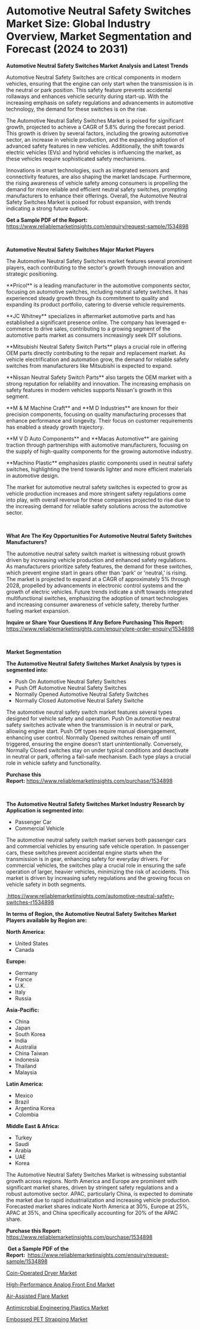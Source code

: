 <p><h1>Automotive Neutral Safety Switches Market Size: Global Industry Overview, Market Segmentation and Forecast (2024 to 2031)</h1></p><p><strong>Automotive Neutral Safety Switches Market Analysis and Latest Trends</strong></p>
<p><p>Automotive Neutral Safety Switches are critical components in modern vehicles, ensuring that the engine can only start when the transmission is in the neutral or park position. This safety feature prevents accidental rollaways and enhances vehicle security during start-up. With the increasing emphasis on safety regulations and advancements in automotive technology, the demand for these switches is on the rise.</p><p>The Automotive Neutral Safety Switches Market is poised for significant growth, projected to achieve a CAGR of 5.8% during the forecast period. This growth is driven by several factors, including the growing automotive sector, an increase in vehicle production, and the expanding adoption of advanced safety features in new vehicles. Additionally, the shift towards electric vehicles (EVs) and hybrid vehicles is influencing the market, as these vehicles require sophisticated safety mechanisms. </p><p>Innovations in smart technologies, such as integrated sensors and connectivity features, are also shaping the market landscape. Furthermore, the rising awareness of vehicle safety among consumers is propelling the demand for more reliable and efficient neutral safety switches, prompting manufacturers to enhance their offerings. Overall, the Automotive Neutral Safety Switches Market is poised for robust expansion, with trends indicating a strong future outlook.</p></p>
<p><strong>Get a Sample PDF of the Report:&nbsp;</strong> <a href="https://www.reliablemarketinsights.com/enquiry/request-sample/1534898?utm_campaign=1565&utm_medium=2&utm_source=Github&utm_content=ia&utm_term=02112024&utm_id=automotive-neutral-safety-switches">https://www.reliablemarketinsights.com/enquiry/request-sample/1534898</a></p>
<p>&nbsp;</p>
<p><strong>Automotive Neutral Safety Switches Major Market Players</strong></p>
<p><p>The Automotive Neutral Safety Switches market features several prominent players, each contributing to the sector's growth through innovation and strategic positioning.</p><p>**Pricol** is a leading manufacturer in the automotive components sector, focusing on automotive switches, including neutral safety switches. It has experienced steady growth through its commitment to quality and expanding its product portfolio, catering to diverse vehicle requirements.</p><p>**JC Whitney** specializes in aftermarket automotive parts and has established a significant presence online. The company has leveraged e-commerce to drive sales, contributing to a growing segment of the automotive parts market as consumers increasingly seek DIY solutions.</p><p>**Mitsubishi Neutral Safety Switch Parts** plays a crucial role in offering OEM parts directly contributing to the repair and replacement market. As vehicle electrification and automation grow, the demand for reliable safety switches from manufacturers like Mitsubishi is expected to expand.</p><p>**Nissan Neutral Safety Switch Parts** also targets the OEM market with a strong reputation for reliability and innovation. The increasing emphasis on safety features in modern vehicles supports Nissan's growth in this segment.</p><p>**M & M Machine Craft** and **M D Industries** are known for their precision components, focusing on quality manufacturing processes that enhance performance and longevity. Their focus on customer requirements has enabled a steady growth trajectory.</p><p>**M V D Auto Components** and **Macas Automotive** are gaining traction through partnerships with automotive manufacturers, focusing on the supply of high-quality components for the growing automotive industry.</p><p>**Machino Plastic** emphasizes plastic components used in neutral safety switches, highlighting the trend towards lighter and more efficient materials in automotive design.</p><p>The market for automotive neutral safety switches is expected to grow as vehicle production increases and more stringent safety regulations come into play, with overall revenue for these companies projected to rise due to the increasing demand for reliable safety solutions across the automotive sector.</p></p>
<p>&nbsp;</p>
<p><strong>What Are The Key Opportunities For Automotive Neutral Safety Switches Manufacturers?</strong></p>
<p><p>The automotive neutral safety switch market is witnessing robust growth driven by increasing vehicle production and enhanced safety regulations. As manufacturers prioritize safety features, the demand for these switches, which prevent engine start in gears other than 'park' or 'neutral,' is rising. The market is projected to expand at a CAGR of approximately 5% through 2028, propelled by advancements in electronic control systems and the growth of electric vehicles. Future trends indicate a shift towards integrated multifunctional switches, emphasizing the adoption of smart technologies and increasing consumer awareness of vehicle safety, thereby further fueling market expansion.</p></p>
<p><strong>Inquire or Share Your Questions If Any Before Purchasing This Report:</strong> <a href="https://www.reliablemarketinsights.com/enquiry/pre-order-enquiry/1534898?utm_campaign=1565&utm_medium=2&utm_source=Github&utm_content=ia&utm_term=02112024&utm_id=automotive-neutral-safety-switches">https://www.reliablemarketinsights.com/enquiry/pre-order-enquiry/1534898</a></p>
<p>&nbsp;</p>
<p><strong>Market Segmentation</strong></p>
<p><strong>The Automotive Neutral Safety Switches Market Analysis by types is segmented into:</strong></p>
<p><ul><li>Push On Automotive Neutral Safety Switches</li><li>Push Off Automotive Neutral Safety Switches</li><li>Normally Opened Automotive Neutral Safety Switches</li><li>Normally Closed Automotive Neutral Safety Switche</li></ul></p>
<p><p>The automotive neutral safety switch market features several types designed for vehicle safety and operation. Push On automotive neutral safety switches activate when the transmission is in neutral or park, allowing engine start. Push Off types require manual disengagement, enhancing user control. Normally Opened switches remain off until triggered, ensuring the engine doesn’t start unintentionally. Conversely, Normally Closed switches stay on under typical conditions and deactivate in neutral or park, offering a fail-safe mechanism. Each type plays a crucial role in vehicle safety and functionality.</p></p>
<p><strong>Purchase this Report:&nbsp;</strong><a href="https://www.reliablemarketinsights.com/purchase/1534898?utm_campaign=1565&utm_medium=2&utm_source=Github&utm_content=ia&utm_term=02112024&utm_id=automotive-neutral-safety-switches">https://www.reliablemarketinsights.com/purchase/1534898</a></p>
<p>&nbsp;</p>
<p><strong>The Automotive Neutral Safety Switches Market Industry Research by Application is segmented into:</strong></p>
<p><ul><li>Passenger Car</li><li>Commercial Vehicle</li></ul></p>
<p><p>The automotive neutral safety switch market serves both passenger cars and commercial vehicles by ensuring safe vehicle operation. In passenger cars, these switches prevent accidental engine starts when the transmission is in gear, enhancing safety for everyday drivers. For commercial vehicles, the switches play a crucial role in ensuring the safe operation of larger, heavier vehicles, minimizing the risk of accidents. This market is driven by increasing safety regulations and the growing focus on vehicle safety in both segments.</p></p>
<p><a href="https://www.reliablemarketinsights.com/automotive-neutral-safety-switches-r1534898?utm_campaign=1565&utm_medium=2&utm_source=Github&utm_content=ia&utm_term=02112024&utm_id=automotive-neutral-safety-switches">&nbsp;https://www.reliablemarketinsights.com/automotive-neutral-safety-switches-r1534898</a></p>
<p><strong>In terms of Region, the Automotive Neutral Safety Switches Market Players available by Region are:</strong></p>
<p>
    <p> <strong> North America: </strong>
        <ul>
            <li>United States</li>
            <li>Canada</li>
        </ul>
        </p> 
    <p> <strong> Europe: </strong>
        <ul>
            <li>Germany</li>
            <li>France</li>
            <li>U.K.</li>
            <li>Italy</li>
            <li>Russia</li>
        </ul>
        </p> 
    <p> <strong> Asia-Pacific: </strong>
        <ul>
            <li>China</li>
            <li>Japan</li>
            <li>South Korea</li>
            <li>India</li>
            <li>Australia</li>
            <li>China Taiwan</li>
            <li>Indonesia</li>
            <li>Thailand</li>
            <li>Malaysia</li>
        </ul>
        </p> 
    <p> <strong> Latin America: </strong>
        <ul>
            <li>Mexico</li>
            <li>Brazil</li>
            <li>Argentina Korea</li>
            <li>Colombia</li>
        </ul>
        </p> 
    <p> <strong> Middle East & Africa: </strong>
        <ul>
            <li>Turkey</li>
            <li>Saudi</li>
            <li>Arabia</li>
            <li>UAE</li>
            <li>Korea</li>
        </ul>
    </p>
    </p>
<p><p>The Automotive Neutral Safety Switches Market is witnessing substantial growth across regions. North America and Europe are prominent with significant market shares, driven by stringent safety regulations and a robust automotive sector. APAC, particularly China, is expected to dominate the market due to rapid industrialization and increasing vehicle production. Forecasted market shares indicate North America at 30%, Europe at 25%, APAC at 35%, and China specifically accounting for 20% of the APAC share.</p></p>
<p><strong>Purchase this Report: </strong><a href="https://www.reliablemarketinsights.com/purchase/1534898?utm_campaign=1565&utm_medium=2&utm_source=Github&utm_content=ia&utm_term=02112024&utm_id=automotive-neutral-safety-switches">https://www.reliablemarketinsights.com/purchase/1534898</a></p>
<p>&nbsp;<strong>Get a Sample PDF of the Report:&nbsp;&nbsp;</strong><a href="https://www.reliablemarketinsights.com/enquiry/request-sample/1534898?utm_campaign=1565&utm_medium=2&utm_source=Github&utm_content=ia&utm_term=02112024&utm_id=automotive-neutral-safety-switches">https://www.reliablemarketinsights.com/enquiry/request-sample/1534898</a></p>
<p><strong></strong></p>
<p><p><a href="https://www.linkedin.com/pulse/coin-operated-dryer-market-emerging-trends-future-prospects-wi2jc?utm_campaign=1565&utm_medium=2&utm_source=Github&utm_content=ia&utm_term=02112024&utm_id=automotive-neutral-safety-switches">Coin-Operated Dryer Market</a></p><p><a href="https://www.linkedin.com/pulse/high-performance-analog-front-end-market-trends-growth-outlook-lkxec?utm_campaign=1565&utm_medium=2&utm_source=Github&utm_content=ia&utm_term=02112024&utm_id=automotive-neutral-safety-switches">High-Performance Analog Front End Market</a></p><p><a href="https://www.linkedin.com/pulse/air-assisted-flare-market-size-share-competitive-landscape-zgrcc?utm_campaign=1565&utm_medium=2&utm_source=Github&utm_content=ia&utm_term=02112024&utm_id=automotive-neutral-safety-switches">Air-Assisted Flare Market</a></p><p><a href="https://www.linkedin.com/pulse/decoding-antimicrobial-engineering-plastics-industry-dynamics-yvjmc?utm_campaign=1565&utm_medium=2&utm_source=Github&utm_content=ia&utm_term=02112024&utm_id=automotive-neutral-safety-switches">Antimicrobial Engineering Plastics Market</a></p><p><a href="https://www.linkedin.com/pulse/strategic-roadmap-success-global-embossed-pet-strapping-market-e0bzc?utm_campaign=1565&utm_medium=2&utm_source=Github&utm_content=ia&utm_term=02112024&utm_id=automotive-neutral-safety-switches">Embossed PET Strapping Market</a></p></p>